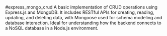 #express_mongo_crud
A basic implementation of CRUD operations using Express.js and MongoDB. It includes RESTful APIs for creating, reading, updating, and deleting data, with Mongoose used for schema modeling and database interaction. Ideal for understanding how the backend connects to a NoSQL database in a Node.js environment.
